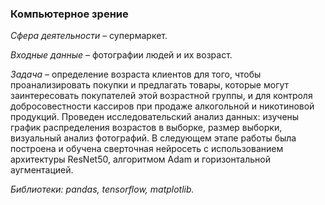 ### Компьютерное зрение ###

*Сфера деятельности* – супермаркет. 

*Входные данные* – фотографии людей и их возраст.

*Задача* – определение возраста клиентов для того, чтобы проанализировать покупки и предлагать товары, которые могут заинтересовать покупателей этой возрастной группы, и для контроля добросовестности кассиров при продаже алкогольной и никотиновой продукций.
Проведен исследовательский анализ данных: изучены график распределения возрастов в выборке, размер выборки, визуальный анализ фотографий. В следующем этапе работы была построена и обучена сверточная нейросеть с использованием архитектуры ResNet50, алгоритмом Adam и горизонтальной аугментацией. 

*Библиотеки: pandas, tensorflow, matplotlib.*






